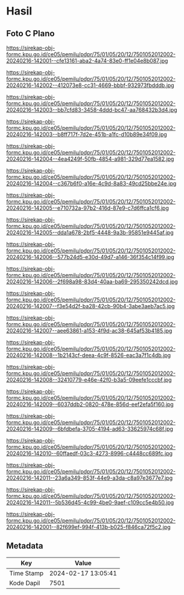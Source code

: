 # Hasil

## Foto C Plano

https://sirekap-obj-formc.kpu.go.id/ce05/pemilu/pdpr/75/01/05/20/12/7501052012002-20240216-142001--cfe13161-aba2-4a74-83e0-ff1e04e8b087.jpg

https://sirekap-obj-formc.kpu.go.id/ce05/pemilu/pdpr/75/01/05/20/12/7501052012002-20240216-142002--412073e8-cc31-4669-bbbf-932973fbdddb.jpg

https://sirekap-obj-formc.kpu.go.id/ce05/pemilu/pdpr/75/01/05/20/12/7501052012002-20240216-142003--bb7cfd83-3458-4ddd-bc47-aa768432b3d4.jpg

https://sirekap-obj-formc.kpu.go.id/ce05/pemilu/pdpr/75/01/05/20/12/7501052012002-20240216-142003--b8ff717f-7d2e-451b-a1fc-d10b89e34f09.jpg

https://sirekap-obj-formc.kpu.go.id/ce05/pemilu/pdpr/75/01/05/20/12/7501052012002-20240216-142004--4ea4249f-50fb-4854-a981-329d77ea1582.jpg

https://sirekap-obj-formc.kpu.go.id/ce05/pemilu/pdpr/75/01/05/20/12/7501052012002-20240216-142004--c367b6f0-a16e-4c9d-8a83-49cd25bbe24e.jpg

https://sirekap-obj-formc.kpu.go.id/ce05/pemilu/pdpr/75/01/05/20/12/7501052012002-20240216-142005--e710732a-97b2-416d-87e9-c7d6ffca1cf6.jpg

https://sirekap-obj-formc.kpu.go.id/ce05/pemilu/pdpr/75/01/05/20/12/7501052012002-20240216-142005--dda1a678-2bf5-4448-9a3b-95851e9445af.jpg

https://sirekap-obj-formc.kpu.go.id/ce05/pemilu/pdpr/75/01/05/20/12/7501052012002-20240216-142006--577b24d5-e30d-49d7-a146-36f354c14f99.jpg

https://sirekap-obj-formc.kpu.go.id/ce05/pemilu/pdpr/75/01/05/20/12/7501052012002-20240216-142006--2f698a98-83d4-40aa-ba69-295350242dcd.jpg

https://sirekap-obj-formc.kpu.go.id/ce05/pemilu/pdpr/75/01/05/20/12/7501052012002-20240216-142007--f3e54d2f-ba28-42cb-90b4-3abe3aeb7ac5.jpg

https://sirekap-obj-formc.kpu.go.id/ce05/pemilu/pdpr/75/01/05/20/12/7501052012002-20240216-142007--aee63861-a153-4f9d-ac38-645af53b4185.jpg

https://sirekap-obj-formc.kpu.go.id/ce05/pemilu/pdpr/75/01/05/20/12/7501052012002-20240216-142008--1b2143cf-deea-4c9f-8526-eac3a7f1c4db.jpg

https://sirekap-obj-formc.kpu.go.id/ce05/pemilu/pdpr/75/01/05/20/12/7501052012002-20240216-142008--32410779-e46e-42f0-b3a5-09eefe1cccbf.jpg

https://sirekap-obj-formc.kpu.go.id/ce05/pemilu/pdpr/75/01/05/20/12/7501052012002-20240216-142009--6037ddb2-0820-478e-856d-eef2efa5f160.jpg

https://sirekap-obj-formc.kpu.go.id/ce05/pemilu/pdpr/75/01/05/20/12/7501052012002-20240216-142009--6bfdbefa-3705-4194-ad63-33625974c68f.jpg

https://sirekap-obj-formc.kpu.go.id/ce05/pemilu/pdpr/75/01/05/20/12/7501052012002-20240216-142010--60ffaedf-03c3-4273-8996-c4448cc689fc.jpg

https://sirekap-obj-formc.kpu.go.id/ce05/pemilu/pdpr/75/01/05/20/12/7501052012002-20240216-142011--23a6a349-853f-44e9-a3da-c8a97e3677e7.jpg

https://sirekap-obj-formc.kpu.go.id/ce05/pemilu/pdpr/75/01/05/20/12/7501052012002-20240216-142011--5b536d45-4c99-4be0-9aef-c109cc5e4b50.jpg

https://sirekap-obj-formc.kpu.go.id/ce05/pemilu/pdpr/75/01/05/20/12/7501052012002-20240216-142001--82f699ef-994f-413b-b025-f846ca72f5c2.jpg


## Metadata

| Key        | Value               |
| ---------- | ------------------- |
| Time Stamp | 2024-02-17 13:05:41 |
| Kode Dapil | 7501                |



